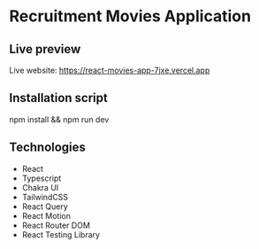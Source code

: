 # Recruitment Movies Application

## Live preview
Live website: https://react-movies-app-7jxe.vercel.app
<br />

## Installation script
npm install && npm run dev
<br />

## Technologies
- React
- Typescript
- Chakra UI
- TailwindCSS
- React Query
- React Motion
- React Router DOM
- React Testing Library